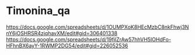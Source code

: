# Timonina_qa
https://docs.google.com/spreadsheets/d/1OUMPXoK8HEcMzbC8nkFhwj3NnY6jOSHRSR4zjqhavXM/edit#gid=306401338
https://docs.google.com/spreadsheets/d/19filZrAw57hhVH5IOHdFo-HFhnBX6ayY-1RWMP2DG54/edit#gid=226052536